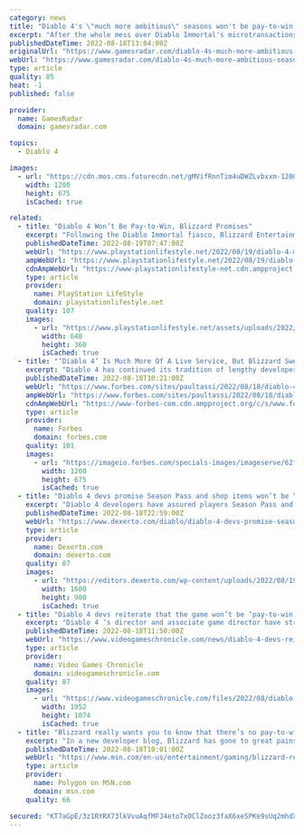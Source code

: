 ```yaml
---
category: news
title: "Diablo 4's \"much more ambitious\" seasons won't be pay-to-win, Blizzard says"
excerpt: "After the whole mess over Diablo Immortal's microtransactions, you can almost sense the tension beaming through the internet as the developers very carefully assure players that Diablo 4 won't have ..."
publishedDateTime: 2022-08-18T13:04:00Z
originalUrl: "https://www.gamesradar.com/diablo-4s-much-more-ambitious-seasons-wont-be-pay-to-win-blizzard-says/"
webUrl: "https://www.gamesradar.com/diablo-4s-much-more-ambitious-seasons-wont-be-pay-to-win-blizzard-says/"
type: article
quality: 85
heat: -1
published: false

provider:
  name: GamesRadar
  domain: gamesradar.com

topics:
  - Diablo 4

images:
  - url: "https://cdn.mos.cms.futurecdn.net/gMVifRnnTim4uDWZLvbxxm-1200-80.jpg"
    width: 1200
    height: 675
    isCached: true

related:
  - title: "Diablo 4 Won’t Be Pay-to-Win, Blizzard Promises"
    excerpt: "Following the Diablo Immortal fiasco, Blizzard Entertainment has promised that Diablo 4 microtransactions won't have pay-to-win mechanics."
    publishedDateTime: 2022-08-19T07:47:00Z
    webUrl: "https://www.playstationlifestyle.net/2022/08/19/diablo-4-microtransactions-not-pay-to-win/"
    ampWebUrl: "https://www.playstationlifestyle.net/2022/08/19/diablo-4-microtransactions-not-pay-to-win/amp/"
    cdnAmpWebUrl: "https://www-playstationlifestyle-net.cdn.ampproject.org/c/s/www.playstationlifestyle.net/2022/08/19/diablo-4-microtransactions-not-pay-to-win/amp/"
    type: article
    provider:
      name: PlayStation LifeStyle
      domain: playstationlifestyle.net
    quality: 107
    images:
      - url: "https://www.playstationlifestyle.net/assets/uploads/2022/08/diablo-4-microtransactions.jpg"
        width: 640
        height: 360
        isCached: true
  - title: "‘Diablo 4’ Is Much More Of A Live Service, But Blizzard Swears It’s Not Pay-To-Win"
    excerpt: "Diablo 4 has continued its tradition of lengthy developer blogs, and this time around, this one seems specifically crafted to combat all the Diablo Immortal pushback, and D4 team seems determined to ..."
    publishedDateTime: 2022-08-18T10:21:00Z
    webUrl: "https://www.forbes.com/sites/paultassi/2022/08/18/diablo-4-is-much-more-of-a-live-service-but-blizzard-swears-its-not-pay-to-win/"
    ampWebUrl: "https://www.forbes.com/sites/paultassi/2022/08/18/diablo-4-is-much-more-of-a-live-service-but-blizzard-swears-its-not-pay-to-win/amp/"
    cdnAmpWebUrl: "https://www-forbes-com.cdn.ampproject.org/c/s/www.forbes.com/sites/paultassi/2022/08/18/diablo-4-is-much-more-of-a-live-service-but-blizzard-swears-its-not-pay-to-win/amp/"
    type: article
    provider:
      name: Forbes
      domain: forbes.com
    quality: 101
    images:
      - url: "https://imageio.forbes.com/specials-images/imageserve/62fe743dd90d8172759de215/0x0.jpg?format=jpg&width=1200"
        width: 1200
        height: 675
        isCached: true
  - title: "Diablo 4 devs promise Season Pass and shop items won’t be “pay-to-win”"
    excerpt: "Diablo 4 developers have assured players Season Pass and other shop content won't be \"pay-to-win\", alleviating community concerns."
    publishedDateTime: 2022-08-18T22:59:00Z
    webUrl: "https://www.dexerto.com/diablo/diablo-4-devs-promise-season-pass-shop-cosmetics-not-pay-to-win-1908362/"
    type: article
    provider:
      name: Dexerto.com
      domain: dexerto.com
    quality: 87
    images:
      - url: "https://editors.dexerto.com/wp-content/uploads/2022/08/19/Untitled-design-88.jpg"
        width: 1600
        height: 900
        isCached: true
  - title: "Diablo 4 devs reiterate that the game won’t be ‘pay-to-win’"
    excerpt: "Diablo 4 ‘s director and associate game director have stressed again that players won’t be able to spend real money to upgrade their character’s abilities. In a new ‘quarterly update’ on the Blizzard ..."
    publishedDateTime: 2022-08-18T11:50:00Z
    webUrl: "https://www.videogameschronicle.com/news/diablo-4-devs-reiterate-that-the-game-wont-be-pay-to-win/"
    type: article
    provider:
      name: Video Games Chronicle
      domain: videogameschronicle.com
    quality: 87
    images:
      - url: "https://www.videogameschronicle.com/files/2022/08/diablo-4-a-1.jpg"
        width: 1952
        height: 1074
        isCached: true
  - title: "Blizzard really wants you to know that there’s no pay-to-win in Diablo 4"
    excerpt: "In a new developer blog, Blizzard has gone to great pains to reiterate something it had already said: Diablo 4’s monetization will not include any way to buy power or gameplay advantages. In extremely ..."
    publishedDateTime: 2022-08-18T10:01:00Z
    webUrl: "https://www.msn.com/en-us/entertainment/gaming/blizzard-really-wants-you-to-know-that-there-e2-80-99s-no-pay-to-win-in-diablo-4/ar-AA10ObX4"
    type: article
    provider:
      name: Polygon on MSN.com
      domain: msn.com
    quality: 66

secured: "KT7aGpE/3z1RYRX73lkVvuAqfMFJ4etoTxOClZooz3faX6xeSPKe9sUq2mhdXcRDCcM88ybrF61NBVZCnIJFRciMtjuR8ELCv9Akthm+X9G0CPuMOZev9HLMkDFRbp7G6L4u5ONsKTg4/wOkpLsp/YxIGkoWlCBHQj/cO6sZX4pDiUFFgJyusDp9RJLTxmf8P5vn1NzhioiXJfiYB876UccIH+oj77G4GQeEd7DPK8Zp8pqZ73yUE4l+RTrYG5+F0clpvIBNovK3DJvt6teLvIY20mOVrrWyqR1qe/BzarfeCB3BE0uaoh61OnHyJEY/v4CDWDx4J49MebYG1TtuYrsFSAsrlu/+J+4CE8fBh7A=;hapOHx1PR42iYFddHhDVKA=="
---
```


